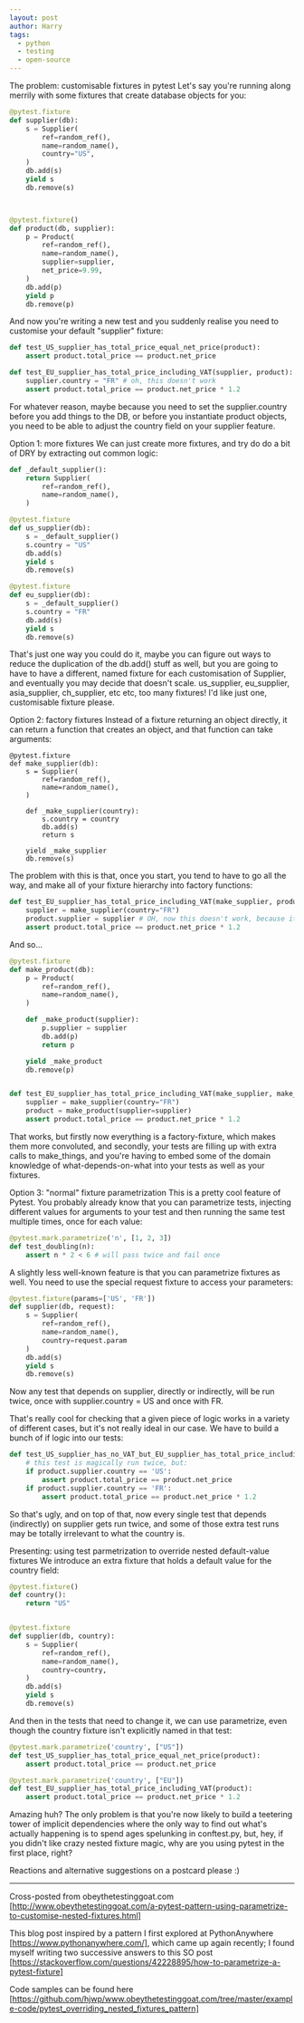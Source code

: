 ```yaml
---
layout: post
author: Harry
tags:
  - python
  - testing
  - open-source
---
```


The problem: customisable fixtures in pytest
Let's say you're running along merrily with some fixtures that create database
objects for you:

```python
@pytest.fixture
def supplier(db):
    s = Supplier(
        ref=random_ref(),
        name=random_name(),
        country="US",
    )
    db.add(s)
    yield s
    db.remove(s)



@pytest.fixture()
def product(db, supplier):
    p = Product(
        ref=random_ref(),
        name=random_name(),
        supplier=supplier,
        net_price=9.99,
    )
    db.add(p)
    yield p
    db.remove(p)
```

And now you're writing a new test and you suddenly realise you need to customise
your default "supplier" fixture:

```python
def test_US_supplier_has_total_price_equal_net_price(product):
    assert product.total_price == product.net_price

def test_EU_supplier_has_total_price_including_VAT(supplier, product):
    supplier.country = "FR" # oh, this doesn't work
    assert product.total_price == product.net_price * 1.2
```

For whatever reason, maybe because you need to set the supplier.country  before
you add things to the DB, or before you instantiate product objects, you need to
be able to adjust the country  field on your supplier feature.

Option 1: more fixtures
We can just create more fixtures, and try do do a bit of DRY by extracting out
common logic:

```python
def _default_supplier():
    return Supplier(
        ref=random_ref(),
        name=random_name(),
    )

@pytest.fixture
def us_supplier(db):
    s = _default_supplier()
    s.country = "US"
    db.add(s)
    yield s
    db.remove(s)

@pytest.fixture
def eu_supplier(db):
    s = _default_supplier()
    s.country = "FR"
    db.add(s)
    yield s
    db.remove(s)
```


That's just one way you could do it, maybe you can figure out ways to reduce the
duplication of the db.add()  stuff as well, but you are going to have to have a
different, named fixture for each customisation of Supplier, and eventually you
may decide that doesn't scale. us_supplier, eu_supplier, asia_supplier, 
ch_supplier, etc etc, too many fixtures! I'd like just one, customisable fixture
please.

Option 2: factory fixtures
Instead of a fixture returning an object directly, it can return a function that
creates an object, and that function can take arguments:

```
@pytest.fixture
def make_supplier(db):
    s = Supplier(
        ref=random_ref(),
        name=random_name(),
    )

    def _make_supplier(country):
        s.country = country
        db.add(s)
        return s

    yield _make_supplier
    db.remove(s)
```

The problem with this is that, once you start, you tend to have to go all the
way, and make all  of your fixture hierarchy into factory functions:

```python
def test_EU_supplier_has_total_price_including_VAT(make_supplier, product):
    supplier = make_supplier(country="FR")
    product.supplier = supplier # OH, now this doesn't work, because it's too late again
    assert product.total_price == product.net_price * 1.2
```

And so...

```python
@pytest.fixture
def make_product(db):
    p = Product(
        ref=random_ref(),
        name=random_name(),
    )

    def _make_product(supplier):
        p.supplier = supplier
        db.add(p)
        return p

    yield _make_product
    db.remove(p)


def test_EU_supplier_has_total_price_including_VAT(make_supplier, make_product):
    supplier = make_supplier(country="FR")
    product = make_product(supplier=supplier)
    assert product.total_price == product.net_price * 1.2
```


That works, but firstly now everything is a factory-fixture, which makes them
more convoluted, and secondly, your tests are filling up with extra calls to 
make_things, and you're having to embed some of the domain knowledge of
what-depends-on-what into your tests as well as your fixtures.

Option 3: "normal" fixture parametrization
This is a pretty cool feature of Pytest. You probably already know that you can
parametrize tests, injecting different values for arguments to your test and
then running the same test multiple times, once for each value:

```python
@pytest.mark.parametrize('n', [1, 2, 3])
def test_doubling(n):
    assert n * 2 < 6 # will pass twice and fail once
```


A slightly less well-known feature is that you can parametrize fixtures as well.
You need to use the special request  fixture to access your parameters:

```python
@pytest.fixture(params=['US', 'FR'])
def supplier(db, request):
    s = Supplier(
        ref=random_ref(),
        name=random_name(),
        country=request.param
    )
    db.add(s)
    yield s
    db.remove(s)
```


Now any test that depends on supplier, directly or indirectly, will be run
twice, once with supplier.country = US  and once with FR.

That's really cool for checking that a given piece of logic works in a variety
of different cases, but it's not really ideal in our case. We have to build a
bunch of if  logic into our tests:

```python
def test_US_supplier_has_no_VAT_but_EU_supplier_has_total_price_including_VAT(product):
    # this test is magically run twice, but:
    if product.supplier.country == 'US':
        assert product.total_price == product.net_price
    if product.supplier.country == 'FR':
        assert product.total_price == product.net_price * 1.2
```


So that's ugly, and on top of that, now every single  test that depends
(indirectly) on supplier gets run twice, and some of those extra test runs may
be totally irrelevant to what the country is.

Presenting: using test parmetrization to override nested default-value fixtures
We introduce an extra fixture that holds a default value for the country  field:

```python
@pytest.fixture()
def country():
    return "US"


@pytest.fixture
def supplier(db, country):
    s = Supplier(
        ref=random_ref(),
        name=random_name(),
        country=country,
    )
    db.add(s)
    yield s
    db.remove(s)
```


And then in the tests that need to change it, we can use parametrize, even
though the country fixture isn't explicitly named in that test:

```python
@pytest.mark.parametrize('country', ["US"])
def test_US_supplier_has_total_price_equal_net_price(product):
    assert product.total_price == product.net_price

@pytest.mark.parametrize('country', ["EU"])
def test_EU_supplier_has_total_price_including_VAT(product):
    assert product.total_price == product.net_price * 1.2
```


Amazing huh? The only problem is that you're now likely to build a teetering
tower of implicit dependencies where the only way to find out what's actually
happening is to spend ages spelunking in conftest.py, but, hey, if you didn't
like crazy nested fixture magic, why are you using pytest in the first place,
right?

Reactions and alternative suggestions on a postcard please :)


--------------------------------------------------------------------------------



Cross-posted from obeythetestinggoat.com
[http://www.obeythetestinggoat.com/a-pytest-pattern-using-parametrize-to-customise-nested-fixtures.html]

This blog post inspired by a pattern I first explored at PythonAnywhere
[https://www.pythonanywhere.com/], which came up again recently; I found myself
writing two successive answers to
this SO post
[https://stackoverflow.com/questions/42228895/how-to-parametrize-a-pytest-fixture]

Code samples can be found here
[https://github.com/hjwp/www.obeythetestinggoat.com/tree/master/example-code/pytest_overriding_nested_fixtures_pattern]
